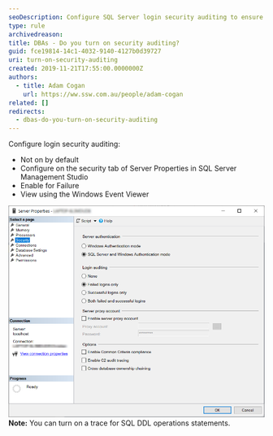 ```yaml
---
seoDescription: Configure SQL Server login security auditing to ensure database integrity and monitor suspicious activity efficiently.
type: rule
archivedreason:
title: DBAs - Do you turn on security auditing?
guid: fce19814-14c1-4032-9140-4127b0d39727
uri: turn-on-security-auditing
created: 2019-11-21T17:55:00.0000000Z
authors:
  - title: Adam Cogan
    url: https://ww.ssw.com.au/people/adam-cogan
related: []
redirects:
  - dbas-do-you-turn-on-security-auditing
---
```


Configure login security auditing:

- Not on by default
- Configure on the security tab of Server Properties in SQL Server Management Studio
- Enable for Failure
- View using the Windows Event Viewer

<!--endintro-->

![Figure: Enable Auditing for SQL Server logins](TurnOnSqlSecurityAuditing.png)  
**Note:** You can turn on a trace for SQL DDL operations statements.
